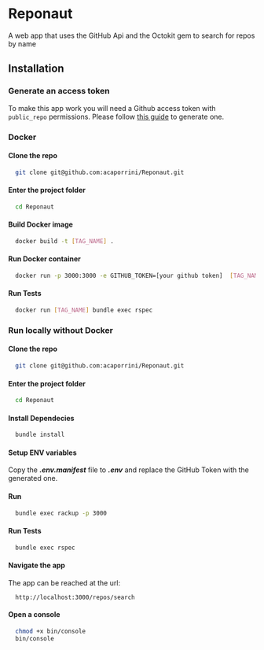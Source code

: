 # Reponaut
A web app that uses the GitHub Api and the Octokit gem to search for repos by name

## Installation

### Generate an access token
To make this app work you will need a Github access token with `public_repo` permissions.
Please follow [this guide](https://docs.github.com/en/authentication/keeping-your-account-and-data-secure/creating-a-personal-access-token) to generate one.
### Docker

#### Clone the repo
```bash
  git clone git@github.com:acaporrini/Reponaut.git
```

#### Enter the project folder
```bash
  cd Reponaut
```
#### Build Docker image
```bash
  docker build -t [TAG_NAME] .
```
#### Run Docker container
```bash
  docker run -p 3000:3000 -e GITHUB_TOKEN=[your github token]  [TAG_NAME]
```

#### Run Tests

```bash
  docker run [TAG_NAME] bundle exec rspec
```

### Run locally without Docker

#### Clone the repo
```bash
  git clone git@github.com:acaporrini/Reponaut.git
```

#### Enter the project folder
```bash
  cd Reponaut
```
#### Install Dependecies
```bash
  bundle install
```
#### Setup ENV variables
Copy the ***.env.manifest*** file to ***.env*** and replace the GitHub Token with the generated one.

#### Run
```bash
  bundle exec rackup -p 3000
```

#### Run Tests

```bash
  bundle exec rspec
```

#### Navigate the app
The app can be reached at the url:

```
  http://localhost:3000/repos/search
```
#### Open a console
```bash
  chmod +x bin/console
  bin/console
```
